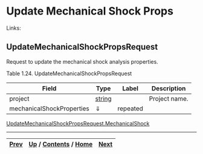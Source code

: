 
# Update Mechanical Shock Props

Links:

## UpdateMechanicalShockPropsRequest

Request to update the mechanical shock analysis properties.

Table 1.24. UpdateMechanicalShockPropsRequest

Field| Type| Label| Description  
---|---|---|---  
project| [string](ch01s11.md "gRPC Scalar Value Types")|  | Project name.   
mechanicalShockProperties| ⇓| repeated|  
[UpdateMechanicalShockPropsRequest.MechanicalShock](ch01s03s12s02.md
"UpdateMechanicalShockPropsRequest.MechanicalShock")  
  
  

* * *

[Prev](ch01s03s11s03.md) | [Up](ch01s03.md) / [Contents](index.md) / [Home](../../index.htm)|  [Next](ch01s03s12s02.md)  
---|---|---

